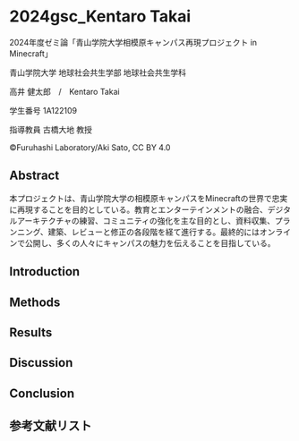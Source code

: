 # 2024gsc_Kentaro Takai
2024年度ゼミ論「青山学院大学相模原キャンパス再現プロジェクト in Minecraft」

青山学院大学 地球社会共生学部 地球社会共生学科

高井 健太郎　/　Kentaro Takai

学生番号 1A122109

指導教員 古橋大地 教授

©︎Furuhashi Laboratory/Aki Sato, CC BY 4.0

## Abstract
本プロジェクトは、青山学院大学の相模原キャンパスをMinecraftの世界で忠実に再現することを目的としている。教育とエンターテインメントの融合、デジタルアーキテクチャの練習、コミュニティの強化を主な目的とし、資料収集、プランニング、建築、レビューと修正の各段階を経て進行する。最終的にはオンラインで公開し、多くの人々にキャンパスの魅力を伝えることを目指している。

## Introduction


## Methods

## Results

## Discussion

## Conclusion

## 参考文献リスト
